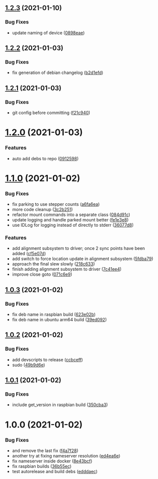 ## [1.2.3](https://github.com/rickbassham/indi-celestron-cgx/compare/v1.2.2...v1.2.3) (2021-01-10)


### Bug Fixes

* update naming of device ([0898eae](https://github.com/rickbassham/indi-celestron-cgx/commit/0898eae6a39c5800faac1c896752b563fd8a5aef))

## [1.2.2](https://github.com/rickbassham/indi-celestron-cgx/compare/v1.2.1...v1.2.2) (2021-01-03)


### Bug Fixes

* fix generation of debian changelog ([b2d1efd](https://github.com/rickbassham/indi-celestron-cgx/commit/b2d1efdb8fd136b62e749a179d5c36352cac2c36))

## [1.2.1](https://github.com/rickbassham/indi-celestron-cgx/compare/v1.2.0...v1.2.1) (2021-01-03)


### Bug Fixes

* git config before committing ([f21c940](https://github.com/rickbassham/indi-celestron-cgx/commit/f21c940eb1447dc8684e735422e40427ad2771fe))

# [1.2.0](https://github.com/rickbassham/indi-celestron-cgx/compare/v1.1.0...v1.2.0) (2021-01-03)


### Features

* auto add debs to repo ([0912598](https://github.com/rickbassham/indi-celestron-cgx/commit/0912598a4c3a1a26c1d5652832dadb6f4c8cfc0f))

# [1.1.0](https://github.com/rickbassham/indi-celestron-cgx/compare/v1.0.3...v1.1.0) (2021-01-02)


### Bug Fixes

* fix parking to use stepper counts ([a6fa6ea](https://github.com/rickbassham/indi-celestron-cgx/commit/a6fa6ea1f9e565fdeb00b41464789bd4eea82fd1))
* more code cleanup ([3c2b251](https://github.com/rickbassham/indi-celestron-cgx/commit/3c2b251460c8f6779b109bd563e9d4f6d894dcf1))
* refactor mount commands into a separate class ([084d91c](https://github.com/rickbassham/indi-celestron-cgx/commit/084d91cc4c07b890c452672604f81b75e4b5db17))
* update logging and handle parked mount better ([fe1e3e8](https://github.com/rickbassham/indi-celestron-cgx/commit/fe1e3e84695fcfb7b0b0c1e754cf15ac60e9b864))
* use IDLog for logging instead of directly to stderr ([36077d8](https://github.com/rickbassham/indi-celestron-cgx/commit/36077d8b15c63522f4b4eed978a687ab2ecb89e3))


### Features

* add alignment subsystem to driver; once 2 sync points have been added ([cf5e07d](https://github.com/rickbassham/indi-celestron-cgx/commit/cf5e07dff71790fbeb371063b379b4b93747ace1))
* add switch to force location update in alignment subsystem ([5fdba79](https://github.com/rickbassham/indi-celestron-cgx/commit/5fdba7973b9b98d7eaaa3dfae1cf83d7e61a20bf))
* approach the final slew slowly ([218c633](https://github.com/rickbassham/indi-celestron-cgx/commit/218c6335612399d1f748a3474961ca8945255e99))
* finish adding alignment subsystem to driver ([7c41ee4](https://github.com/rickbassham/indi-celestron-cgx/commit/7c41ee48347da6a1ec49a5f532c45a5678c37d0f))
* improve close goto ([071c6e9](https://github.com/rickbassham/indi-celestron-cgx/commit/071c6e9e00e053f83c30720da405a7f6e41ea74b))

## [1.0.3](https://github.com/rickbassham/indi-celestron-cgx/compare/v1.0.2...v1.0.3) (2021-01-02)


### Bug Fixes

* fix deb name in raspbian build ([623e02b](https://github.com/rickbassham/indi-celestron-cgx/commit/623e02b272782756c071fe8bf86a1989bc5662f7))
* fix deb name in ubuntu arm64 build ([39ed092](https://github.com/rickbassham/indi-celestron-cgx/commit/39ed0924b7b0bc2610355e26b499b24326957b1e))

## [1.0.2](https://github.com/rickbassham/indi-celestron-cgx/compare/v1.0.1...v1.0.2) (2021-01-02)


### Bug Fixes

* add devscripts to release ([ccbceff](https://github.com/rickbassham/indi-celestron-cgx/commit/ccbcefff6d75fd8431c37c801a897b4a0318737a))
* sudo ([49b9d6e](https://github.com/rickbassham/indi-celestron-cgx/commit/49b9d6ed23d8435f37eb38838e80b19dee50d7df))

## [1.0.1](https://github.com/rickbassham/indi-celestron-cgx/compare/v1.0.0...v1.0.1) (2021-01-02)


### Bug Fixes

* include get_version in raspbian build ([350cba3](https://github.com/rickbassham/indi-celestron-cgx/commit/350cba3d779ad0034d2e84a60941f89a4103c221))

# 1.0.0 (2021-01-02)


### Bug Fixes

* and remove the last fix ([f4a7f28](https://github.com/rickbassham/indi-celestron-cgx/commit/f4a7f2863b43015350da038b040f6094882e90f7))
* another try at fixing nameserver resolution ([ed4ea6e](https://github.com/rickbassham/indi-celestron-cgx/commit/ed4ea6e54f8786a6f34f8f5da10aac7b26b98aaf))
* fix nameserver inside docker ([8e43bcf](https://github.com/rickbassham/indi-celestron-cgx/commit/8e43bcfc34f3c5ec1a49819885a3d164e8918d1b))
* fix raspbian builds ([36b55ec](https://github.com/rickbassham/indi-celestron-cgx/commit/36b55ece01cc70ec18c88565548038ff1c77023c))
* test autorelease and build debs ([edddaec](https://github.com/rickbassham/indi-celestron-cgx/commit/edddaec9a39a2bc2080294de88ecd0e70414d461))
